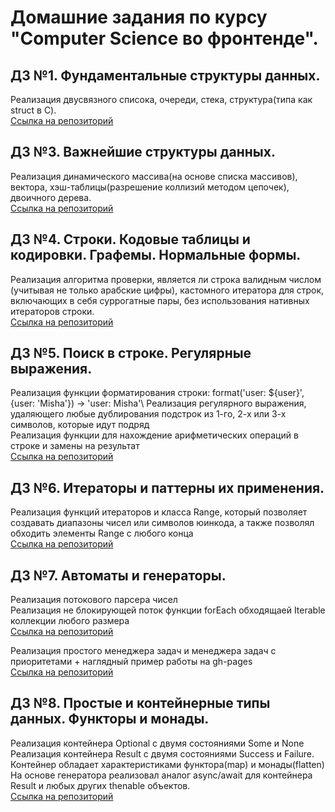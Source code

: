 # Домашние задания по курсу "Computer Science во фронтенде".

## ДЗ  №1. Фундаментальные структуры данных.
Реализация двусвязного списока, очереди, стека, структура(типа как struct в C).\
[Ссылка на репозиторий](https://github.com/misbiheyv/data-structures)

## ДЗ  №3. Важнейшие структуры данных.
Реализация динамического массива(на основе списка массивов), вектора, хэш-таблицы(разрешение коллизий методом цепочек), двоичного дерева.\
[Ссылка на репозиторий](https://github.com/misbiheyv/data-structures)

## ДЗ  №4. Строки. Кодовые таблицы и кодировки. Графемы. Нормальные формы.
Реализация алгоритма проверки, является ли строка валидным числом (учитывая не только арабские цифры), 
кастомного итератора для строк, включающих в себя суррогатные пары, без использования нативных итераторов строки.\
[Ссылка на репозиторий](https://github.com/misbiheyv/CS-in-frontend/tree/master/HW4)

## ДЗ  №5. Поиск в строке. Регулярные выражения.
Реализация функции форматирования строки: format('user: ${user}', {user: 'Misha'}) -> 'user: Misha'\ 
Реализация регулярного выражения, удаляющего любые дублирования подстрок из 1-го, 2-х или 3-х символов, которые идут подряд\
Реализация функции для нахождение арифметических операций в строке и замены на результат\
[Ссылка на репозиторий](https://github.com/misbiheyv/CS-in-frontend/tree/master/HW5)

## ДЗ  №6. Итераторы и паттерны их применения.
Реализация функций итераторов и класса Range, который позволяет создавать диапазоны чисел или символов юинкода, а также позволял обходить элементы Range с любого конца\
[Ссылка на репозиторий](https://github.com/misbiheyv/CS-in-frontend/tree/master/HW6)

## ДЗ  №7. Автоматы и генераторы.
Реализация потокового парсера чисел\
Реализация не блокирующей поток функции forEach обходящаей Iterable коллекции любого размера\
[Ссылка на репозиторий](https://github.com/misbiheyv/CS-in-frontend/tree/master/HW7)

Реализация простого менеджера задач и менеджера задач с приоритетами + наглядный пример работы на gh-pages\
[Ссылка на репозиторий](https://github.com/misbiheyv/task-manager)

## ДЗ  №8. Простые и контейнерные типы данных. Функторы и монады.
Реализация контейнера Optional c двумя состояниями Some и None\
Реализация контейнера Result c двумя состояниями Success и Failure. Контейнер обладает характеристиками функтора(map) и монады(flatten)\
На основе генератора реализовал аналог async/await для контейнера Result и любых других thenable объектов.\
[Ссылка на репозиторий](https://github.com/misbiheyv/container-types)
